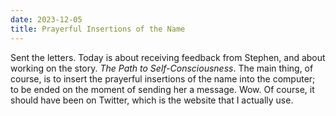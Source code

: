 ```yaml
---
date: 2023-12-05
title: Prayerful Insertions of the Name
---
```


Sent the letters. Today is about receiving feedback from Stephen, and about working on the story. *The Path to Self-Consciousness*. The main thing, of course, is to insert the prayerful insertions of the name into the computer; to be ended on the moment of sending her a message. Wow. Of course, it should have been on Twitter, which is the website that I actually use.

